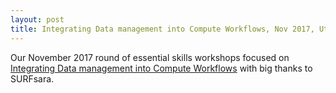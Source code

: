 ```yaml
---
layout: post
title: Integrating Data management into Compute Workflows, Nov 2017, Utrecht
---
```

Our November 2017 round of essential skills workshops focused on [Integrating Data management into Compute Workflows](https://esciencecenter-digital-skills.github.io/2017-11-06-research-data-handling/) with big thanks to SURFsara.
